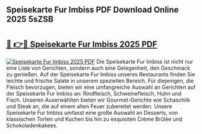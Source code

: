 ## Speisekarte Fur Imbiss PDF Download Online 2025 5sZSB

# <h2><a href="http://gcdusfx.nevu.top/?p=Speisekarte+Fur+Imbiss">🔗 👉🔴 Speisekarte Fur Imbiss 2025 PDF</a></h2>

[![Speisekarte Fur Imbiss 2025 PDF](https://i.imgur.com/dBaPXMq.png)](http://gcdusfx.nevu.top/?p=Speisekarte+Fur+Imbiss)
Die Speisekarte Fur Imbiss ist nicht nur eine Liste von Gerichten, sondern auch eine Gelegenheit, den Geschmack zu genießen. Auf der Speisekarte Fur Imbiss unseres Restaurants finden Sie leichte und frische Salate in unserem speziellen Bereich. Für diejenigen, die Fleisch bevorzugen, bieten wir eine umfangreiche Auswahl an Gerichten auf der Speisekarte Fur Imbiss an: Rindfleisch, Schweinefleisch, Huhn und Fisch. Unseren Auserwählten bieten wir Gourmet-Gerichte wie Schaschlik und Steak an, die auf einem alten Feuer zubereitet werden. Unsere Speisekarte Fur Imbiss umfasst eine große Auswahl an Desserts, von klassischen Torten und Kuchen bis hin zu exquisiten Crème Brûlée und Schokoladenkakees.
